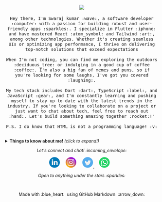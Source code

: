 <p align="center">
  <img src="https://media.giphy.com/media/MeJgB3yMMwIaHmKD4z/giphy.gif" width="30%">
  <br><br>
  <samp>
  Hey there, I'm Swaraj kumar :wave:, a software developer :computer: with a passion for building robust and user-friendly apps :sparkles:. I specialize in Flutter :iphone: and have mastered React :atom_symbol: and Tailwind :art:, among other technologies. Whether it's creating seamless UIs or optimizing app performance, I thrive on delivering top-notch solutions that exceed expectations
    <br><br>
    When I'm not coding, you can find me exploring the outdoors :deciduous_tree: or indulging in a good cup of coffee :coffee:. I'm also a big fan of memes and puns, so if you're looking for some laughs, I've got you covered :laughing:.
    <br><br>
    My tech stack includes Dart :dart:, TypeScript :label:, and JavaScript :gear:, and I'm constantly learning and pushing myself to stay up-to-date with the latest trends in the industry. If you're looking to collaborate on a project or just want to chat about tech, feel free to reach out :hand:. Let's build something amazing together :rocket:!"
    <br><br>
    P.S. I do know that HTML is not a programming language! :v:
  </samp>
</p>

<br>

<details>
  <summary> <b> Things to know about me! </b> <i>(click to expand!)</i> </summary>
  
  <br>
  
  ![](https://github-readme-stats.vercel.app/api?username=swaraj344&show_icons=true&title_color=fff&icon_color=79ff97&text_color=9f9f9f&bg_color=151515)

---

<!-- ### - Languages and Tools... -->

<!-- <p align="center"> -->

  <!-- For more icons please follow  https://github.com/MikeCodesDotNET/ColoredBadges -->

<!--   <img src="https://github.com/swaraj344/ColoredBadges/blob/master/svg/dev/frameworks/flutter.svg" alt="Flutter" style="vertical-align:top; margin:4px">
  <img src="https://github.com/swaraj344/ColoredBadges/blob/master/svg/dev/languages/dart.svg" alt="Dart" style="vertical-align:top; margin:4px">
  <img src="https://github.com/swaraj344/ColoredBadges/blob/master/svg/dev/frameworks/react.svg" alt="react" style="vertical-align:top; margin:4px">
  <img src="https://github.com/swaraj344/ColoredBadges/blob/master/svg/dev/languages/js.svg" alt="js" style="vertical-align:top; margin:4px">
  <img src="https://github.com/swaraj344/ColoredBadges/blob/master/svg/dev/languages/java.svg" alt="java" style="vertical-align:top; margin:4px">
  <img src="https://github.com/swaraj344/ColoredBadges/blob/master/svg/dev/services/npm.svg" alt="npm" style="vertical-align:top; margin:4px">
  <img src="https://github.com/swaraj344/ColoredBadges/blob/master/svg/dev/frameworks/bootstrap.svg" alt="bootstrap" style="vertical-align:top; margin:4px">
  <img src="https://github.com/swaraj344/ColoredBadges/blob/master/svg/dev/tools/visualstudio_code.svg" alt="vscode" style="vertical-align:top; margin:4px">
  <img src="https://github.com/swaraj344/ColoredBadges/blob/master/svg/dev/frameworks/nodejs.svg" alt="NodeJS" style="vertical-align:top; margin:4px">
  <img src="https://github.com/swaraj344/ColoredBadges/blob/master/svg/dev/languages/html.svg" alt="HTML" style="vertical-align:top; margin:4px">
  <img src="https://github.com/swaraj344/ColoredBadges/blob/master/svg/dev/languages/css3.svg" alt="CSS3" style="vertical-align:top; margin:4px"> -->
  

---

<!-- </p> -->

<!-- ### - I'm currently...

- Improving my Flutter skills.
- Learning to develop Mobile-first web-apps.
- Learning React with Redux.
- Adding databases to my skill set.
- Following path to become full stack developer -->

---

</details>

<p align="center"> 
  <i> Let's connect and chat! :incoming_envelope: </i>
</p>

<p align="center">
  <a href="https://www.linkedin.com/in/swaraj-kumar-b63376171"><img src="assets/social_media_svgs/linkedin-round.svg" width="35px" alt="LinkedIn"></a> &nbsp; &nbsp;
  <a href="https://instagram.com/i_am_dev_swaraj"><img src="https://github.com/swaraj344/swaraj344/blob/master/assets/social_media_svgs/instagram-round.svg" width="35px" alt="Instagram"></a> &nbsp; &nbsp;
  <a href="https://twitter.com/swarajk47787043"><img src="https://github.com/swaraj344/swaraj344/blob/master/assets/social_media_svgs/twitter-round.svg" width="35px" alt="Twitter">     </a> &nbsp; &nbsp;
  <a href="https://api.whatsapp.com/send?phone=+918709830719"><img src="https://github.com/swaraj344/swaraj344/blob/master/assets/social_media_svgs/whatsapp-round.svg" width="35px" alt="Whatsapp"></a> &nbsp; &nbsp;
  
</p>

<p align="center">
  <i> Open to anything under the stars :sparkles: </i>
</p>

<br>

<p align="center">
  Made with :blue_heart: &nbsp;using GitHub Markdown &nbsp;:arrow_down:
</p>
